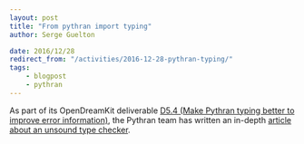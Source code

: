 ```yaml
---
layout: post
title: "From pythran import typing"
author: Serge Guelton

date: 2016/12/28
redirect_from: "/activities/2016-12-28-pythran-typing/"
tags:
    - blogpost
    - pythran
---
```


As part of its OpenDreamKit deliverable [D5.4 (Make Pythran typing better to improve error information)](https://github.com/OpenDreamKit/OpenDreamKit/issues/117), the Pythran team has written an in-depth [article about an unsound type checker](http://serge-sans-paille.github.io/pythran-stories/from-pythran-import-typing.html).
